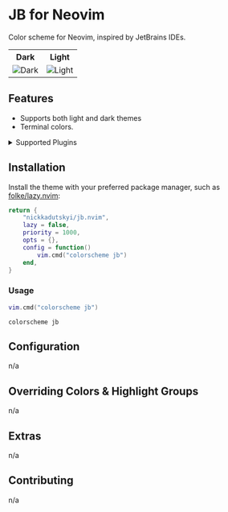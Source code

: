 # JB for Neovim

<p>Color scheme for Neovim, inspired by JetBrains IDEs.</p>

<table width="100%">
  <tr>
    <th>Dark</th>
    <th>Light</th>
  </tr>
  <tr>
    <td>
      <img src="" alt="Dark" />
    </td>
    <td>
      <img src="" alt="Light" />
    </td>
  </tr>
</table>

## Features

- Supports both light and dark themes
- Terminal colors.

<details>
<summary>Supported Plugins</summary>

| Plugin                                                         | Source                                                                        |
|----------------------------------------------------------------|-------------------------------------------------------------------------------|
| [nvim-scrollbar](https://github.com/petertriho/nvim-scrollbar) | [`highlights["Plugin.petertriho/nvim-scrollbar"]`](lua/jb/palette.json#L1295) |

</details>

## Installation

Install the theme with your preferred package manager, such as
[folke/lazy.nvim](https://github.com/folke/lazy.nvim):

```lua
return {
    "nickkadutskyi/jb.nvim",
    lazy = false,
    priority = 1000,
    opts = {},
    config = function()
        vim.cmd("colorscheme jb")
    end,
}
```

### Usage

```lua
vim.cmd("colorscheme jb")
```

```vim
colorscheme jb
```

## Configuration

n/a

## Overriding Colors & Highlight Groups

n/a

## Extras

n/a

## Contributing

n/a
